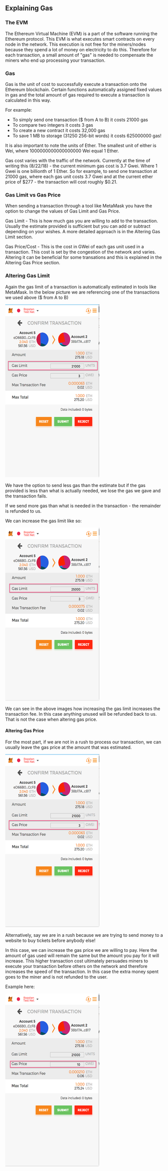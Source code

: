 ## Explaining Gas

### The EVM

The Ethereum Virtual Machine (EVM) is a part of the software running the Ethereum protocol. This EVM is what executes smart contracts on every node in the network. This execution is not free for the miners/nodes because they spend a lot of money on electricity to do this. Therefore for each transaction, a small amount of "gas" is needed to compensate the miners who end up processing your transaction. 

### Gas
Gas is the unit of cost to successfully execute a transaction onto the Ethereum blockchain. Certain functions automatically assigned fixed values in gas and the total amount of gas required to execute a transaction is calculated in this way. 

For example:

- To simply send one transaction ($ from A to B) it costs 21000 gas
- To compare two integers it costs 3 gas
- To create a new contract it costs 32,000 gas
- To save 1 MB to storage (31250 256-bit words) it costs 625000000 gas!

It is also important to note the units of Ether. The smallest unit of either is Wei, where 1000000000000000000 Wei equal 1 Ether. 

Gas cost varies with the traffic of the network. Currently at the time of writing this (8/22/18) - the current minimum gas cost is 3.7 Gwei. Where 1 Gwei is one billionth of 1 Ether. So for example, to send one transaction at 21000 gas, where each gas unit costs 3.7 Gwei and at the current ether price of $277 - the transaction will cost roughly $0.21. 

### Gas Limit vs Gas Price

When sending a transaction through a tool like MetaMask you have the option to change the values of Gas Limit and Gas Price. 

Gas Limit - This is how much gas you are willing to add to the transaction. Usually the estimate provided is sufficient but you can add or subtract depending on your wishes. A more detailed approach is in the Altering Gas Limit section. 

Gas Price/Cost - This is the cost in GWei of each gas unit used in a transaction. This cost is set by the congestion of the network and varies. Altering it can be beneficial for some transations and this is explained in the Altering Gas Price section. 

### Altering Gas Limit

Again the gas limit of a transaction is automatically estimated in tools like MetaMask. In the below picture we are referencing one of the transactions we used above ($ from A to B)

<img src='./assets/gaslimit-normal.png' width='300' height='550'/>


We have the option to send less gas than the estimate but if the gas provided is less than what is actually needed, we lose the gas we gave and the transaction fails. 

If we send more gas than what is needed in the transaction - the remainder is refunded to us.

We can increase the gas limit like so:

<img src='./assets/gaslimit-more.png' width='300' height='550'/>

We can see in the above images how increasing the gas limit increases the transaction fee. In this case anything unused will be refunded back to us. That is not the case when altering gas price. 

#### Altering Gas Price

For the most part, if we are not in a rush to process our transaction, we can usually leave the gas price at the amount that was estimated. 

<img src='./assets/gasprice-normal.png' width='300' height='550'/>

Alternatively, say we are in a rush because we are trying to send money to a website to buy tickets before anybody else!

In this case, we can increase the gas price we are willing to pay. Here the amount of gas used will remain the same but the amount you pay for it will increase. This higher transaction cost ultimately persuades miners to execute your transaction before others on the network and therefore increases the speed of the transaction. In this case the extra money spent goes to the miner and is not refunded to the user. 

Example here:

<img src='./assets/gasprice-more.png' width='300' height='550'/>


 